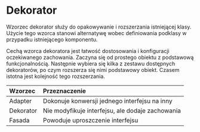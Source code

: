 # Dekorator

Wzorzec dekorator służy do opakowywanie i rozszerzania istniejącej klasy. Użycie tego wzorca stanowi alternatywę wobec definiowania podklasy w przypadku istniejącego komponentu.

Cechą wzorca dekoratora jest łatwość dostosowania i konfiguracji oczekiwanego zachowania. Zaczyna się od prostego obiektu z podstawową funkcjonalnością. Następnie wybiera się kilka z zestawu dostępnych dekoratorów, po czym rozszerza się nimi podstawowy obiekt. Czasem istotna jest kolejność tego rozszerzania.




| Wzorzec | Przeznaczenie |
| :--- | :--- |
| Adapter | Dokonuje konwersji jednego interfejsu na inny |
| Dekorator | Nie modyfikuje interfejsu, ale dodaje zachowania |
| Fasada | Powoduje uproszczenie interfejsu |





